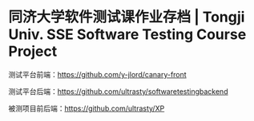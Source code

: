 # 同济大学软件测试课作业存档 | Tongji Univ. SSE Software Testing Course Project

测试平台前端：https://github.com/y-jlord/canary-front

测试平台后端：https://github.com/ultrasty/softwaretestingbackend

被测项目前后端：https://github.com/ultrasty/XP

